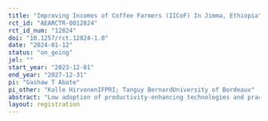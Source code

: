 ```yaml
---
title: "Improving Incomes of Coffee Farmers (IICoF) In Jimma, Ethiopia"
rct_id: "AEARCTR-0012824"
rct_id_num: "12824"
doi: "10.1257/rct.12824-1.0"
date: "2024-01-12"
status: "on_going"
jel: ""
start_year: "2023-12-01"
end_year: "2027-12-31"
pi: "Gashaw T Abate"
pi_other: "Kalle HirvonenIFPRI; Tanguy BernardUniversity of Bordeaux"
abstract: "Low adoption of productivity-enhancing technologies and practices continues to be the main barrier to increasing yields among smallholder farmers in Ethiopia. Many socioeconomic and behavioral factors contribute to the low adoption of modern inputs and production methods including limited access to inputs, liquidity and credit constraints, risks and uncertainty, information asymmetry, and present-biased behavior, among others. In this study, we evaluate a project that aims to improve the productivity and income of smallholder coffee and maize farmers in Jimma zone by addressing multiple technology adoption constraints. The evaluation mainly rely on a randomized controlled trial (RCT) to assess the causal effect of the interventions on the adoption of good agricultural practices, productivity, and income. The evaluation will also assess potential synergies between the interventions, provide insights into the pathways that help explain the realized impacts, and potential heterogeneity of impacts along economic and social dimensions.."
layout: registration
---
```


